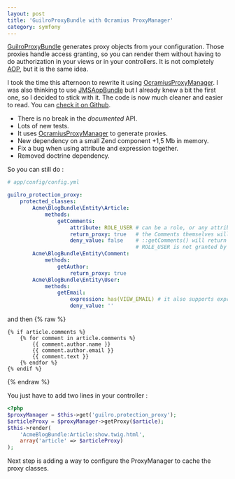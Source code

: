 ```yaml
---
layout: post
title: 'GuilroProxyBundle with Ocramius ProxyManager'
category: symfony
---
```


[GuilroProxyBundle](/symfony/2014/01/21/guilro-protection-proxy-bundle.html) generates proxy objects from your configuration. Those proxies handle access granting, so you can render them without having to do authorization in your views or in your controllers. It is not completely [AOP](http://en.wikipedia.org/wiki/Aspect-oriented_programming), but it is the same idea.

I took the time this afternoon to rewrite it using [OcramiusProxyManager](https://github.com/Ocramius/ProxyManager). I was also thinking to use [JMSAopBundle](https://github.com/schmittjoh/JMSAopBundle) but I already knew a bit the first one, so I decided to stick with it. The code is now much cleaner and easier to read. You can [check it on Github](https://github.com/guilro/GuilroProtectionProxyBundle/tree/0.1.1).

* There is no break in the *documented* API.
* Lots of new tests.
* It uses [OcramiusProxyManager](https://github.com/Ocramius/ProxyManager) to generate proxies.
* New dependency on a small Zend component +1,5 Mb in memory.
* Fix a bug when using attribute and expression together.
* Removed doctrine dependency.

So you can still do :

```yaml
# app/config/config.yml

guilro_protection_proxy:
    protected_classes:
        Acme\BlogBundle\Entity\Article:
            methods:
                getComments:
                    attribute: ROLE_USER # can be a role, or any attribute a voter can handle
                    return_proxy: true   # the Comments themselves will be proxified
                    deny_value: false    # ::getComments() will return false if
                                         # ROLE_USER is not granted by security context
        Acme\BlogBundle\Entity\Comment:
            methods:
                getAuthor:
                    return_proxy: true
        Acme\BlogBundle\Entity\User:
            methods:
                getEmail:
                    expression: has(VIEW_EMAIL) # it also supports expressions
                    deny_value: ''
```
and then
{% raw %}
```jinja
{% if article.comments %}
    {% for comment in article.comments %}
        {{ comment.author.name }}
        {{ comment.author.email }}
        {{ comment.text }}
    {% endfor %}
{% endif %}
```
{% endraw %}

You just have to add two lines in your controller :

```php
<?php
$proxyManager = $this->get('guilro.protection_proxy');
$articleProxy = $proxyManager->getProxy($article);
$this->render(
    'AcmeBlogBundle:Article:show.twig.html',
    array('article' => $articleProxy)
);
```

Next step is adding a way to configure the ProxyManager to cache the proxy classes.
